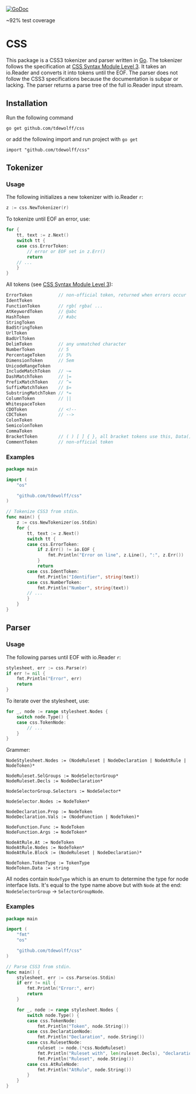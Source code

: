 [![GoDoc](http://godoc.org/github.com/tdewolff/css?status.svg)](http://godoc.org/github.com/tdewolff/css)

~92% test coverage

# CSS

This package is a CSS3 tokenizer and parser written in [Go][1]. The tokenizer follows the specification at [CSS Syntax Module Level 3](http://www.w3.org/TR/css-syntax-3/). It takes an io.Reader and converts it into tokens until the EOF. The parser does not follow the CSS3 specifications because the documentation is subpar or lacking. The parser returns a parse tree of the full io.Reader input stream.

## Installation

Run the following command

	go get github.com/tdewolff/css

or add the following import and run project with `go get`

	import "github.com/tdewolff/css"

## Tokenizer
### Usage
The following initializes a new tokenizer with io.Reader `r`:

``` go
z := css.NewTokenizer(r)
```

To tokenize until EOF an error, use:
``` go
for {
	tt, text := z.Next()
	switch tt {
	case css.ErrorToken:
		// error or EOF set in z.Err()
		return
	// ...
	}
}
```

All tokens (see [CSS Syntax Module Level 3](http://www.w3.org/TR/css3-syntax/)):
``` go
ErrorToken			// non-official token, returned when errors occur
IdentToken
FunctionToken		// rgb( rgba( ...
AtKeywordToken		// @abc
HashToken			// #abc
StringToken
BadStringToken
UrlToken
BadUrlToken
DelimToken			// any unmatched character
NumberToken			// 5
PercentageToken		// 5%
DimensionToken		// 5em
UnicodeRangeToken
IncludeMatchToken	// ~=
DashMatchToken		// |=
PrefixMatchToken	// ^=
SuffixMatchToken	// $=
SubstringMatchToken // *=
ColumnToken			// ||
WhitespaceToken
CDOToken 			// <!--
CDCToken 			// -->
ColonToken
SemicolonToken
CommaToken
BracketToken 		// ( ) [ ] { }, all bracket tokens use this, Data() can distinguish between the brackets
CommentToken		// non-official token
```

### Examples
``` go
package main

import (
	"os"

	"github.com/tdewolff/css"
)

// Tokenize CSS3 from stdin.
func main() {
	z := css.NewTokenizer(os.Stdin)
	for {
		tt, text := z.Next()
		switch tt {
		case css.ErrorToken:
			if z.Err() != io.EOF {
				fmt.Println("Error on line", z.Line(), ":", z.Err())
			}
			return
		case css.IdentToken:
			fmt.Println("Identifier", string(text))
		case css.NumberToken:
			fmt.Println("Number", string(text))
		// ...
		}
	}
}
```

## Parser
### Usage
The following parses until EOF with io.Reader `r`:

``` go
stylesheet, err := css.Parse(r)
if err != nil {
	fmt.Println("Error", err)
	return
}
```

To iterate over the stylesheet, use:
``` go
for _, node := range stylesheet.Nodes {
	switch node.Type() {
	case css.TokenNode:
		// ...
	}
}
```

Grammer:

	NodeStylesheet.Nodes := (NodeRuleset | NodeDeclaration | NodeAtRule | NodeToken)*

	NodeRuleset.SelGroups := NodeSelectorGroup*
	NodeRuleset.Decls := NodeDeclaration*

	NodeSelectorGroup.Selectors := NodeSelector*

	NodeSelector.Nodes := NodeToken*

	NodeDeclaration.Prop := NodeToken
	NodeDeclaration.Vals := (NodeFunction | NodeToken)*

	NodeFunction.Func := NodeToken
	NodeFunction.Args := NodeToken*

	NodeAtRule.At := NodeToken
	NodeAtRule.Nodes := NodeToken*
	NodeAtRule.Block := (NodeRuleset | NodeDeclaration)*

	NodeToken.TokenType := TokenType
	NodeToken.Data := string

All nodes contain `NodeType` which is an enum to determine the type for node interface lists. It's equal to the type name above but with `Node` at the end: `NodeSelectorGroup` &#8594; `SelectorGroupNode`.

### Examples
``` go
package main

import (
	"fmt"
	"os"

	"github.com/tdewolff/css"
)

// Parse CSS3 from stdin.
func main() {
	stylesheet, err := css.Parse(os.Stdin)
	if err != nil {
		fmt.Println("Error:", err)
		return
	}

	for _, node := range stylesheet.Nodes {
		switch node.Type() {
		case css.TokenNode:
			fmt.Println("Token", node.String())
		case css.DeclarationNode:
			fmt.Println("Declaration", node.String())
		case css.RulesetNode:
			ruleset := node.(*css.NodeRuleset)
			fmt.Println("Ruleset with", len(ruleset.Decls), "declarations")
			fmt.Println("Ruleset", node.String())
		case css.AtRuleNode:
			fmt.Println("AtRule", node.String())
		}
	}
}
```

[1]: http://golang.org/ "Go Language"
